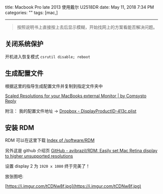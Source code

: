 title: Macbook Pro late 2013 使用戴尔 U2518DR
date: May 11, 2018 7:34 PM
categories: ""
tags: [mac,]

---

> 按照说明书上直接按上去后显示模糊，开始找网上的方案看能否解决问题。

<!--more-->

## 关闭系统保护

开机进入恢复模式 `csrutil disable; reboot`

## 生成配置文件

根据这里的指导生成配置文件并复制到指定文件夹中

[Scaled Resolutions for your MacBooks external Monitor | by Comsysto Reply](https://comsysto.github.io/Display-Override-PropertyList-File-Parser-and-Generator-with-HiDPI-Support-For-Scaled-Resolutions/)

附注： 我的配置文件地址 -> [Dropbox - DisplayProductID-413c.plist](https://www.dropbox.com/s/4ucfat6cwcqmvnk/DisplayProductID-413c.plist?dl=0)

## 安装 RDM

RDM 可以在这里下载 [Index of /software/RDM](http://avi.alkalay.net/software/RDM/)

另外这是 github 介绍页 [GitHub - avibrazil/RDM: Easily set Mac Retina display to higher unsupported resolutions](https://github.com/avibrazil/RDM)

设置 display 2 为 `1920 x 1080` 终于完美了！

放张图吧:

[https://i.imgur.com/tCDNw8f.jpg](https://i.imgur.com/tCDNw8f.jpg)
